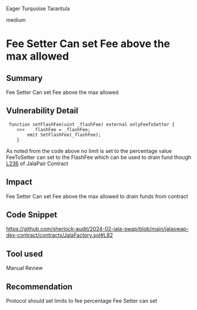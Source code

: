 Eager Turquoise Tarantula

medium

# Fee Setter Can set Fee above the max allowed

## Summary
Fee Setter Can set Fee above the max allowed
## Vulnerability Detail
```solidity
 function setFlashFee(uint _flashFee) external onlyFeeToSetter {
    >>>    flashFee = _flashFee;
        emit SetFlashFee(_flashFee);
    }
```
As noted from the code above no limit is set to the percentage value FeeToSetter can set to the FlashFee which can be used to drain fund though [L236](https://github.com/sherlock-audit/2024-02-jala-swap/blob/main/jalaswap-dex-contract/contracts/JalaPair.sol#L236) of JalaPair Contract
## Impact
Fee Setter Can set Fee above the max allowed to drain funds from contract
## Code Snippet
https://github.com/sherlock-audit/2024-02-jala-swap/blob/main/jalaswap-dex-contract/contracts/JalaFactory.sol#L82
## Tool used

Manual Review

## Recommendation
Protocol should set limits to fee percentage Fee Setter can set